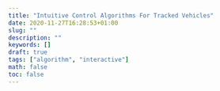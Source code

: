 ```yaml
---
title: "Intuitive Control Algorithms For Tracked Vehicles"
date: 2020-11-27T16:28:53+01:00
slug: ""
description: ""
keywords: []
draft: true
tags: ["algorithm", "interactive"]
math: false
toc: false
---
```

